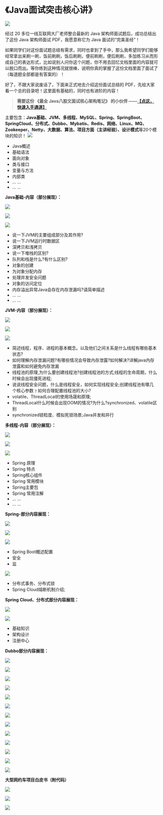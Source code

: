 # 《Java面试突击核心讲》
![](https://p3-juejin.byteimg.com/tos-cn-i-k3u1fbpfcp/8cb3025e8b37465593edd0f755a2034d~tplv-k3u1fbpfcp-zoom-in-crop-mark:1512:0:0:0.awebp)

经过 20 多位一线互联网大厂老师整合最新的 Java 架构师面试题后，成功总结出了这份 Java 架构师面试 PDF，我愿意称它为 Java 面试的“完美圣经”！

如果同学们对这份面试题总结有需求，同时也拿到了手中，那么我希望同学们能够经常拿出来刷一刷，饭前刷刷，饭后刷刷，便前刷刷，便后刷刷，多加练习从而形成自己的表达形式，比如说别人问你这个问题，你不用去回忆文档里面的内容就可以脱口而出。等你练到这种情况就很棒，说明你真的掌握了这份文档里面了面试了（每道题全部都是有答案的）！

好了，不跟大家说废话了，下面来正式地去介绍这份面试总结的 PDF，先给大家看一个总的目录吧！这里面有基础的，同时也有进阶的内容！

> **需要这份 《最全 Java八股文面试核心架构笔记》 的小伙伴 ——[【点这，快速入手通道】](https://link.juejin.cn/?target=https%3A%2F%2Fdocs.qq.com%2Fdoc%2FDR0Jidm14Z0lOVUl6 "https://link.juejin.cn/?target=https%3A%2F%2Fdocs.qq.com%2Fdoc%2FDR0Jidm14Z0lOVUl6")**

主要包含：**Java基础、JVM、多线程、MySQL、Spring、SpringBoot、SpringCloud、分布式、Dubbo、Mybatis、Redis、网络、Linux、MQ、Zookeeper、Netty、大数据、算法、项目方面（主讲经验）、设计模式**等20个模块的知识！ ![](https://p3-juejin.byteimg.com/tos-cn-i-k3u1fbpfcp/da6c31de4064456d8f630fb8ff2bc8b9~tplv-k3u1fbpfcp-zoom-in-crop-mark:1512:0:0:0.awebp)

*   Java概述
*   基础语法
*   面向对象
*   类与接口
*   变量与方法
*   内部类
*   ... ...
*   ... ...

**Java基础-内容（部分展现）：** 

![](https://p3-juejin.byteimg.com/tos-cn-i-k3u1fbpfcp/07c6c31bb5ac4a528f1e84e5a8b9cccb~tplv-k3u1fbpfcp-zoom-in-crop-mark:1512:0:0:0.awebp)

![](https://p3-juejin.byteimg.com/tos-cn-i-k3u1fbpfcp/658feae073364a27b45edf7e98fdb2de~tplv-k3u1fbpfcp-zoom-in-crop-mark:1512:0:0:0.awebp)

![](https://p3-juejin.byteimg.com/tos-cn-i-k3u1fbpfcp/61ad498b2bf84c77ab5eda75010f9b3c~tplv-k3u1fbpfcp-zoom-in-crop-mark:1512:0:0:0.awebp)

*   说一下JVM的主要组成部分及其作用?
*   说一下JVM运行时数据区
*   深拷贝和浅拷贝
*   说一下堆栈的区别?
*   队列和栈是什么?有什么区别?
*   对象的创建
*   为对象分配内存
*   处理并发安全问题
*   对象的访问定位
*   内存溢出异常Java会存在内存泄漏吗?请简单描述
*   ... ...
*   ... ...

**JVM-内容（部分展现）：** 

![](https://p3-juejin.byteimg.com/tos-cn-i-k3u1fbpfcp/bf3267de2d8d4b919e41b8df036845ac~tplv-k3u1fbpfcp-zoom-in-crop-mark:1512:0:0:0.awebp)

![](https://p3-juejin.byteimg.com/tos-cn-i-k3u1fbpfcp/fc582eee7cd4456ab5942dd124879865~tplv-k3u1fbpfcp-zoom-in-crop-mark:1512:0:0:0.awebp)

![](https://p3-juejin.byteimg.com/tos-cn-i-k3u1fbpfcp/07987b7410b048e79556d53e94ddf7ce~tplv-k3u1fbpfcp-zoom-in-crop-mark:1512:0:0:0.awebp)

*   简述线程，程序、进程的基本概念。以及他们之间关系是什么线程有哪些基本状态?
*   如何理解内存泄漏问题?有哪些情况会导致内存泄露?如何解决?详解java内存泄露和如何避免内存泄漏
*   线程池的原理,为什么要创建线程池?创建线程池的方式;线程的生命周期，什么时候会出现僵死进程;
*   说说线程安全问题，什么是线程安全，如何实现线程安全;创建线程池有哪几个核心参数﹖如何合理配置线程池的大小?
*   volatile、ThreadLocal的使用场晟和原理;
*   ThreadLocal什么时候会出现OOM的情况?为什么?synchronized、volatile区别
*   synchronized锁粒度、模拟死锁场景;Java并发和并行

**多线程-内容（部分展现）：** 

![](https://p3-juejin.byteimg.com/tos-cn-i-k3u1fbpfcp/f64390e0b1514eb7b9a79e1990b86644~tplv-k3u1fbpfcp-zoom-in-crop-mark:1512:0:0:0.awebp)

![](https://p3-juejin.byteimg.com/tos-cn-i-k3u1fbpfcp/f2b13862a9dd45e78217f932a74ac9dc~tplv-k3u1fbpfcp-zoom-in-crop-mark:1512:0:0:0.awebp)

![](https://p3-juejin.byteimg.com/tos-cn-i-k3u1fbpfcp/0ba345e0c7d545aeae1895055fe5c342~tplv-k3u1fbpfcp-zoom-in-crop-mark:1512:0:0:0.awebp)

*   Spring 原理
*   Spring 特点
*   Spring核心组件
*   Spring 常用模块
*   Spring主要包
*   Spring 常用注解
*   ... ...
*   ... ...

**Spring-部分内容展现：** 

![](https://p3-juejin.byteimg.com/tos-cn-i-k3u1fbpfcp/95ae813b9be2486b8a00156f7f801380~tplv-k3u1fbpfcp-zoom-in-crop-mark:1512:0:0:0.awebp)

![](https://p3-juejin.byteimg.com/tos-cn-i-k3u1fbpfcp/74080d27c8864cc2adec83c2ce9ba220~tplv-k3u1fbpfcp-zoom-in-crop-mark:1512:0:0:0.awebp)

![](https://p3-juejin.byteimg.com/tos-cn-i-k3u1fbpfcp/23cb90d7efaf47d68bd0c05f651b1d09~tplv-k3u1fbpfcp-zoom-in-crop-mark:1512:0:0:0.awebp)

*   Spring Boot概述配置
*   安全
*   监

![](https://p3-juejin.byteimg.com/tos-cn-i-k3u1fbpfcp/d8cab564aad347908787ea407192412e~tplv-k3u1fbpfcp-zoom-in-crop-mark:1512:0:0:0.awebp)

*   分布式事务、分布式锁
*   Spring Cloud熔断机制介绍;

**Spring Cloud、分布式部分内容展现：** 

![](https://p3-juejin.byteimg.com/tos-cn-i-k3u1fbpfcp/82b7ca13c32246d0a1729ee43b77eabb~tplv-k3u1fbpfcp-zoom-in-crop-mark:1512:0:0:0.awebp)

![](https://p3-juejin.byteimg.com/tos-cn-i-k3u1fbpfcp/b0a8f8ac1318463ba116a0de34f73c54~tplv-k3u1fbpfcp-zoom-in-crop-mark:1512:0:0:0.awebp)

*   基础知识
*   架构设计
*   注册中心

**Dubbo部分内容展现：** 

![](https://p3-juejin.byteimg.com/tos-cn-i-k3u1fbpfcp/762d98dd390748a493241c7a2c536568~tplv-k3u1fbpfcp-zoom-in-crop-mark:1512:0:0:0.awebp)

![](https://p3-juejin.byteimg.com/tos-cn-i-k3u1fbpfcp/d13b3e257cb6438f933c27e8514926be~tplv-k3u1fbpfcp-zoom-in-crop-mark:1512:0:0:0.awebp)

![](https://p3-juejin.byteimg.com/tos-cn-i-k3u1fbpfcp/b5c6d99256e34a5399f66a417c91d33b~tplv-k3u1fbpfcp-zoom-in-crop-mark:1512:0:0:0.awebp)

![](https://p3-juejin.byteimg.com/tos-cn-i-k3u1fbpfcp/71861b3c6767468da471b7048e0b2df5~tplv-k3u1fbpfcp-zoom-in-crop-mark:1512:0:0:0.awebp)

![](https://p3-juejin.byteimg.com/tos-cn-i-k3u1fbpfcp/d1556861bae8491ba4dd66889f0740a0~tplv-k3u1fbpfcp-zoom-in-crop-mark:1512:0:0:0.awebp)

![](https://p3-juejin.byteimg.com/tos-cn-i-k3u1fbpfcp/d75b768bdae442bcb7a69011925c36e2~tplv-k3u1fbpfcp-zoom-in-crop-mark:1512:0:0:0.awebp)

![](https://p3-juejin.byteimg.com/tos-cn-i-k3u1fbpfcp/24ec695dbe2942439419d5768930bfa4~tplv-k3u1fbpfcp-zoom-in-crop-mark:1512:0:0:0.awebp)

![](https://p3-juejin.byteimg.com/tos-cn-i-k3u1fbpfcp/3be533fbf73e44de8bcba0390e9864ea~tplv-k3u1fbpfcp-zoom-in-crop-mark:1512:0:0:0.awebp)

![](https://p3-juejin.byteimg.com/tos-cn-i-k3u1fbpfcp/a6f424c49eda46ab9b99fea803fcdbbb~tplv-k3u1fbpfcp-zoom-in-crop-mark:1512:0:0:0.awebp)

![](https://p3-juejin.byteimg.com/tos-cn-i-k3u1fbpfcp/cd94a0821c7e4e0a992bcb4dafe27afb~tplv-k3u1fbpfcp-zoom-in-crop-mark:1512:0:0:0.awebp)

![](https://p3-juejin.byteimg.com/tos-cn-i-k3u1fbpfcp/d7376ea9b78b40988cf7c58fc72f9ef7~tplv-k3u1fbpfcp-zoom-in-crop-mark:1512:0:0:0.awebp)

![](https://p3-juejin.byteimg.com/tos-cn-i-k3u1fbpfcp/ca4f4335bea24915bee6788dd0d8b0f5~tplv-k3u1fbpfcp-zoom-in-crop-mark:1512:0:0:0.awebp)

![](https://p3-juejin.byteimg.com/tos-cn-i-k3u1fbpfcp/b48a2ad9af55462d954cef9eee5f56dd~tplv-k3u1fbpfcp-zoom-in-crop-mark:1512:0:0:0.awebp)

**大型网约车项目白皮书（附代码）**

![](https://p3-juejin.byteimg.com/tos-cn-i-k3u1fbpfcp/3b0f70016ae842fbb4dd1412f4a76d64~tplv-k3u1fbpfcp-zoom-in-crop-mark:1512:0:0:0.awebp)

![](https://p3-juejin.byteimg.com/tos-cn-i-k3u1fbpfcp/c9162ab4c1cd46b1a0a9967a60b5d779~tplv-k3u1fbpfcp-zoom-in-crop-mark:1512:0:0:0.awebp)

![](https://p3-juejin.byteimg.com/tos-cn-i-k3u1fbpfcp/5e42b2c6f6394a44bcb08c6eb92043bf~tplv-k3u1fbpfcp-zoom-in-crop-mark:1512:0:0:0.awebp)

